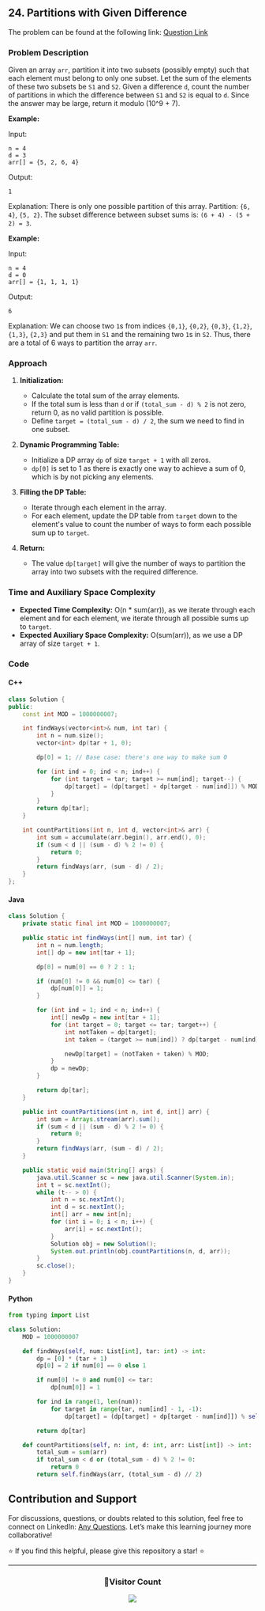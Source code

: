 ## 24. Partitions with Given Difference

The problem can be found at the following link: [Question Link](https://www.geeksforgeeks.org/problems/partitions-with-given-difference/1)

### Problem Description

Given an array `arr`, partition it into two subsets (possibly empty) such that each element must belong to only one subset. Let the sum of the elements of these two subsets be `S1` and `S2`. Given a difference `d`, count the number of partitions in which the difference between `S1` and `S2` is equal to `d`. Since the answer may be large, return it modulo \(10^9 + 7\).

**Example:**

Input:

```
n = 4
d = 3
arr[] = {5, 2, 6, 4}
```

Output:

```
1
```

Explanation:
There is only one possible partition of this array. Partition: `{6, 4}`, `{5, 2}`. The subset difference between subset sums is: `(6 + 4) - (5 + 2) = 3`.

**Example:**

Input:

```
n = 4
d = 0
arr[] = {1, 1, 1, 1}
```

Output:

```
6
```

Explanation:
We can choose two `1`s from indices `{0,1}`, `{0,2}`, `{0,3}`, `{1,2}`, `{1,3}`, `{2,3}` and put them in `S1` and the remaining two `1`s in `S2`. Thus, there are a total of 6 ways to partition the array `arr`.

### Approach

1. **Initialization:**

   - Calculate the total sum of the array elements.
   - If the total sum is less than `d` or if `(total_sum - d) % 2` is not zero, return 0, as no valid partition is possible.
   - Define `target = (total_sum - d) / 2`, the sum we need to find in one subset.

2. **Dynamic Programming Table:**

   - Initialize a DP array `dp` of size `target + 1` with all zeros.
   - `dp[0]` is set to 1 as there is exactly one way to achieve a sum of 0, which is by not picking any elements.

3. **Filling the DP Table:**

   - Iterate through each element in the array.
   - For each element, update the DP table from `target` down to the element's value to count the number of ways to form each possible sum up to `target`.

4. **Return:**
   - The value `dp[target]` will give the number of ways to partition the array into two subsets with the required difference.

### Time and Auxiliary Space Complexity

- **Expected Time Complexity:** O(n \* sum(arr)), as we iterate through each element and for each element, we iterate through all possible sums up to `target`.
- **Expected Auxiliary Space Complexity:** O(sum(arr)), as we use a DP array of size `target + 1`.

### Code

#### C++

```cpp
class Solution {
public:
    const int MOD = 1000000007;

    int findWays(vector<int>& num, int tar) {
        int n = num.size();
        vector<int> dp(tar + 1, 0);

        dp[0] = 1; // Base case: there's one way to make sum 0

        for (int ind = 0; ind < n; ind++) {
            for (int target = tar; target >= num[ind]; target--) {
                dp[target] = (dp[target] + dp[target - num[ind]]) % MOD;
            }
        }
        return dp[tar];
    }

    int countPartitions(int n, int d, vector<int>& arr) {
        int sum = accumulate(arr.begin(), arr.end(), 0);
        if (sum < d || (sum - d) % 2 != 0) {
            return 0;
        }
        return findWays(arr, (sum - d) / 2);
    }
};
```

#### Java

```java
class Solution {
    private static final int MOD = 1000000007;

    public static int findWays(int[] num, int tar) {
        int n = num.length;
        int[] dp = new int[tar + 1];

        dp[0] = num[0] == 0 ? 2 : 1;

        if (num[0] != 0 && num[0] <= tar) {
            dp[num[0]] = 1;
        }

        for (int ind = 1; ind < n; ind++) {
            int[] newDp = new int[tar + 1];
            for (int target = 0; target <= tar; target++) {
                int notTaken = dp[target];
                int taken = (target >= num[ind]) ? dp[target - num[ind]] : 0;

                newDp[target] = (notTaken + taken) % MOD;
            }
            dp = newDp;
        }

        return dp[tar];
    }

    public int countPartitions(int n, int d, int[] arr) {
        int sum = Arrays.stream(arr).sum();
        if (sum < d || (sum - d) % 2 != 0) {
            return 0;
        }
        return findWays(arr, (sum - d) / 2);
    }

    public static void main(String[] args) {
        java.util.Scanner sc = new java.util.Scanner(System.in);
        int t = sc.nextInt();
        while (t-- > 0) {
            int n = sc.nextInt();
            int d = sc.nextInt();
            int[] arr = new int[n];
            for (int i = 0; i < n; i++) {
                arr[i] = sc.nextInt();
            }
            Solution obj = new Solution();
            System.out.println(obj.countPartitions(n, d, arr));
        }
        sc.close();
    }
}
```

#### Python

```python
from typing import List

class Solution:
    MOD = 1000000007

    def findWays(self, num: List[int], tar: int) -> int:
        dp = [0] * (tar + 1)
        dp[0] = 2 if num[0] == 0 else 1

        if num[0] != 0 and num[0] <= tar:
            dp[num[0]] = 1

        for ind in range(1, len(num)):
            for target in range(tar, num[ind] - 1, -1):
                dp[target] = (dp[target] + dp[target - num[ind]]) % self.MOD

        return dp[tar]

    def countPartitions(self, n: int, d: int, arr: List[int]) -> int:
        total_sum = sum(arr)
        if total_sum < d or (total_sum - d) % 2 != 0:
            return 0
        return self.findWays(arr, (total_sum - d) // 2)
```

## Contribution and Support

For discussions, questions, or doubts related to this solution, feel free to connect on LinkedIn: [Any Questions](https://www.linkedin.com/in/patel-hetkumar-sandipbhai-8b110525a/). Let’s make this learning journey more collaborative!

⭐ If you find this helpful, please give this repository a star! ⭐

---

<div align="center">
  <h3><b>📍Visitor Count</b></h3>
</div>

<p align="center">
  <img src="https://visitor-badge.laobi.icu/badge?page_id=Hunterdii.GeeksforGeeks-POTD" />
</p>
